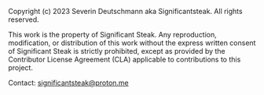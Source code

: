 Copyright (c) 2023 Severin Deutschmann aka Significantsteak. All rights reserved.

This work is the property of Significant Steak.
Any reproduction, modification, or distribution of this work without the express written consent of Significant Steak is strictly prohibited, except as provided by the Contributor License Agreement (CLA) applicable to contributions to this project.

Contact: significantsteak@proton.me
